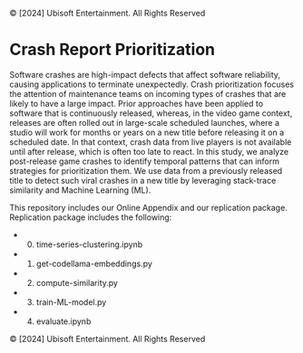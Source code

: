 © [2024] Ubisoft Entertainment. All Rights Reserved
# Crash Report Prioritization

Software crashes are high-impact defects that affect software reliability, causing applications to terminate unexpectedly. Crash prioritization focuses the attention of maintenance teams on incoming types of crashes that are likely to have a large impact. Prior approaches have been applied to software that is continuously released, whereas, in the video game context, releases are often rolled out in large-scale scheduled launches, where a studio will work for months or years on a new title before releasing it on a scheduled date. In that context, crash data from live players is not available until after release, which is often too late to react. 
In this study, we analyze post-release game crashes to identify temporal patterns that can inform strategies for prioritization them. 
We use data from a previously released title to detect such viral crashes in a new title by leveraging stack-trace similarity and Machine Learning (ML).

This repository includes our Online Appendix and our replication package. 
Replication package includes the following:


- 0. time-series-clustering.ipynb
- 1. get-codellama-embeddings.py
- 2. compute-similarity.py
- 3. train-ML-model.py
- 4. evaluate.ipynb
     
© [2024] Ubisoft Entertainment. All Rights Reserved
